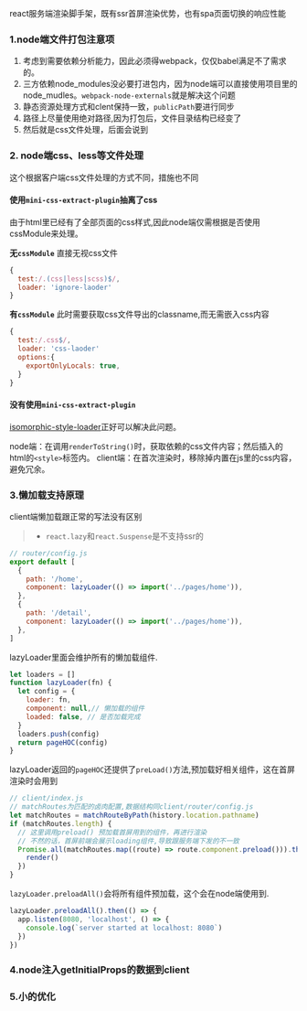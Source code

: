 react服务端渲染脚手架，既有ssr首屏渲染优势，也有spa页面切换的响应性能


### 1.node端文件打包注意项
1. 考虑到需要依赖分析能力，因此必须得webpack，仅仅babel满足不了需求的。
2. 三方依赖node_modules没必要打进包内，因为node端可以直接使用项目里的node_mudles。`webpack-node-externals`就是解决这个问题
3. 静态资源处理方式和clent保持一致，`publicPath`要进行同步
4. 路径上尽量使用绝对路径,因为打包后，文件目录结构已经变了
5. 然后就是css文件处理，后面会说到


### 2. node端css、less等文件处理
这个根据客户端css文件处理的方式不同，措施也不同

#### 使用`mini-css-extract-plugin`抽离了css
由于html里已经有了全部页面的css样式,因此node端仅需根据是否使用cssModule来处理。

**无`cssModule`**
直接无视css文件

```javascript
{
  test:/.(css|less|scss)$/,
  loader: 'ignore-laoder'
}
```

**有`cssModule`**
此时需要获取css文件导出的classname,而无需嵌入css内容
```javascript
{
  test:/.css$/,
  loader: 'css-laoder'
  options:{
    exportOnlyLocals: true,
  }
}
```

#### 没有使用`mini-css-extract-plugin`
[isomorphic-style-loader](https://github.com/kriasoft/isomorphic-style-loader)正好可以解决此问题。  

node端：在调用`renderToString()`时，获取依赖的css文件内容；然后插入的html的`<style>`标签内。
client端：在首次渲染时，移除掉内置在js里的css内容，避免冗余。


### 3.懒加载支持原理
client端懒加载跟正常的写法没有区别

> * `react.lazy`和`react.Suspense`是不支持ssr的

```javascript
// router/config.js
export default [
  {
    path: '/home',
    component: lazyLoader(() => import('../pages/home')),
  },
  {
    path: '/detail',
    component: lazyLoader(() => import('../pages/home')),
  },
]
```

lazyLoader里面会维护所有的懒加载组件.

```javascript 
let loaders = []
function lazyLoader(fn) {
  let config = {
    loader: fn,
    component: null,// 懒加载的组件
    loaded: false, // 是否加载完成
  }
  loaders.push(config)
  return pageHOC(config)
}
```

lazyLoader返回的`pageHOC`还提供了`preLoad()`方法,预加载好相关组件，这在首屏渲染时会用到

```javascript
// client/index.js
// matchRoutes为匹配的卤肉配置,数据结构同client/router/config.js
let matchRoutes = matchRouteByPath(history.location.pathname)
if (matchRoutes.length) {
  // 这里调用preload() 预加载首屏用到的组件，再进行渲染
  // 不然的话，首屏前端会展示loading组件,导致跟服务端下发的不一致
  Promise.all(matchRoutes.map((route) => route.component.preload())).then(() => {
    render()
  })
}
```

`lazyLoader.preloadAll()`会将所有组件预加载，这个会在node端使用到.

```javascript
lazyLoader.preloadAll().then(() => {
  app.listen(8080, 'localhost', () => {
    console.log(`server started at localhost: 8080`)
  })
})
```

### 4.node注入getInitialProps的数据到client


### 5.小的优化